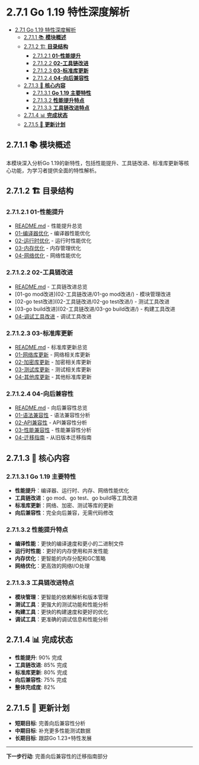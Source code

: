 ﻿# 2.7.1 Go 1.19 特性深度解析

<!-- TOC START -->
- [2.7.1 Go 1.19 特性深度解析](#271-go-119-特性深度解析)
  - [2.7.1.1 📚 **模块概述**](#2711--模块概述)
  - [2.7.1.2 🏗️ **目录结构**](#2712-️-目录结构)
    - [2.7.1.2.1 **01-性能提升**](#27121-01-性能提升)
    - [2.7.1.2.2 **02-工具链改进**](#27122-02-工具链改进)
    - [2.7.1.2.3 **03-标准库更新**](#27123-03-标准库更新)
    - [2.7.1.2.4 **04-向后兼容性**](#27124-04-向后兼容性)
  - [2.7.1.3 🎯 **核心内容**](#2713--核心内容)
    - [2.7.1.3.1 **Go 1.19 主要特性**](#27131-go-119-主要特性)
    - [2.7.1.3.2 **性能提升特点**](#27132-性能提升特点)
    - [2.7.1.3.3 **工具链改进特点**](#27133-工具链改进特点)
  - [2.7.1.4 📊 **完成状态**](#2714--完成状态)
  - [2.7.1.5 🔄 **更新计划**](#2715--更新计划)
<!-- TOC END -->

## 2.7.1.1 📚 **模块概述**

本模块深入分析Go 1.19的新特性，包括性能提升、工具链改进、标准库更新等核心功能，为学习者提供全面的特性解析。

## 2.7.1.2 🏗️ **目录结构**

### 2.7.1.2.1 **01-性能提升**

- [README.md](01-性能提升/README.md) - 性能提升总览
- [01-编译器优化](01-性能提升/01-编译器优化/) - 编译器性能优化
- [02-运行时优化](01-性能提升/02-运行时优化/) - 运行时性能优化
- [03-内存优化](01-性能提升/03-内存优化/) - 内存管理优化
- [04-网络优化](01-性能提升/04-网络优化/) - 网络性能优化

### 2.7.1.2.2 **02-工具链改进**

- [README.md](02-工具链改进/README.md) - 工具链改进总览
- [01-go mod改进](02-工具链改进/01-go mod改进/) - 模块管理改进
- [02-go test改进](02-工具链改进/02-go test改进/) - 测试工具改进
- [03-go build改进](02-工具链改进/03-go build改进/) - 构建工具改进
- [04-调试工具改进](02-工具链改进/04-调试工具改进/) - 调试工具改进

### 2.7.1.2.3 **03-标准库更新**

- [README.md](03-标准库更新/README.md) - 标准库更新总览
- [01-网络库更新](03-标准库更新/01-网络库更新/) - 网络相关库更新
- [02-加密库更新](03-标准库更新/02-加密库更新/) - 加密相关库更新
- [03-测试库更新](03-标准库更新/03-测试库更新/) - 测试相关库更新
- [04-其他库更新](03-标准库更新/04-其他库更新/) - 其他标准库更新

### 2.7.1.2.4 **04-向后兼容性**

- [README.md](04-向后兼容性/README.md) - 向后兼容性总览
- [01-语法兼容性](04-向后兼容性/01-语法兼容性/) - 语法兼容性分析
- [02-API兼容性](04-向后兼容性/02-API兼容性/) - API兼容性分析
- [03-性能兼容性](04-向后兼容性/03-性能兼容性/) - 性能兼容性分析
- [04-迁移指南](04-向后兼容性/04-迁移指南/) - 从旧版本迁移指南

## 2.7.1.3 🎯 **核心内容**

### 2.7.1.3.1 **Go 1.19 主要特性**

- **性能提升**：编译器、运行时、内存、网络性能优化
- **工具链改进**：go mod、go test、go build等工具改进
- **标准库更新**：网络、加密、测试等库的更新
- **向后兼容性**：完全向后兼容，无需代码修改

### 2.7.1.3.2 **性能提升特点**

- **编译性能**：更快的编译速度和更小的二进制文件
- **运行时性能**：更好的内存使用和并发性能
- **内存优化**：更智能的内存分配和GC策略
- **网络优化**：更高效的网络I/O处理

### 2.7.1.3.3 **工具链改进特点**

- **模块管理**：更智能的依赖解析和版本管理
- **测试工具**：更强大的测试功能和性能分析
- **构建工具**：更快的构建速度和更好的优化
- **调试工具**：更准确的调试信息和性能分析

## 2.7.1.4 📊 **完成状态**

- **性能提升**: 90% 完成
- **工具链改进**: 85% 完成
- **标准库更新**: 80% 完成
- **向后兼容性**: 75% 完成
- **整体完成度**: 82%

## 2.7.1.5 🔄 **更新计划**

- **短期目标**: 完善向后兼容性分析
- **中期目标**: 补充更多性能测试数据
- **长期目标**: 跟踪Go 1.23+特性发展

---

**下一步行动**: 完善向后兼容性的迁移指南部分
